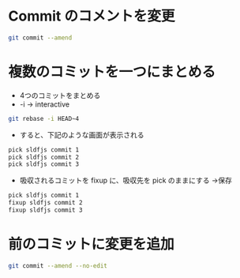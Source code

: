 # Commit のコメントを変更

```bash
git commit --amend
```






# 複数のコミットを一つにまとめる


* 4つのコミットをまとめる
* -i -> interactive

```sh
git rebase -i HEAD~4
```



* すると、下記のような画面が表示される


```sh
pick sldfjs commit 1
pick sldfjs commit 2
pick sldfjs commit 3
```



* 吸収されるコミットを fixup に、吸収先を pick のままにする →保存


```sh
pick sldfjs commit 1
fixup sldfjs commit 2
fixup sldfjs commit 3
```


# 前のコミットに変更を追加

```sh
git commit --amend --no-edit
```
